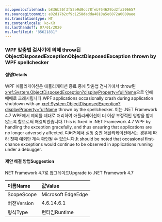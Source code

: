 ```yaml
---
ms.openlocfilehash: b836b26f3f52e9d0cc78feb764629bd2fa306657
ms.sourcegitcommit: e02d17b2cf9c1258dadda4810a5e6072a0089aee
ms.translationtype: HT
ms.contentlocale: ko-KR
ms.lasthandoff: 07/01/2020
ms.locfileid: "85621831"
---
```

### <a name="objectdisposedexception-thrown-by-wpf-spellchecker"></a><span data-ttu-id="4247f-101">WPF 맞춤법 검사기에 의해 throw된 ObjectDisposedException</span><span class="sxs-lookup"><span data-stu-id="4247f-101">ObjectDisposedException thrown by WPF spellchecker</span></span>

#### <a name="details"></a><span data-ttu-id="4247f-102">설명</span><span class="sxs-lookup"><span data-stu-id="4247f-102">Details</span></span>

<span data-ttu-id="4247f-103">WPF 애플리케이션은 애플리케이션 종료 중에 맞춤법 검사기에서 throw된 <xref:System.ObjectDisposedException?displayProperty=fullName>으로 인해 때때로 크래시됩니다.</span><span class="sxs-lookup"><span data-stu-id="4247f-103">WPF applications occasionally crash during application shutdown with an <xref:System.ObjectDisposedException?displayProperty=fullName> thrown by the spellchecker.</span></span> <span data-ttu-id="4247f-104">이는 .NET Framework 4.7 WPF에서 예외를 제대로 처리하여 애플리케이션이 더 이상 부정적인 영향을 받지 않도록 함으로써 해결되었습니다.</span><span class="sxs-lookup"><span data-stu-id="4247f-104">This is fixed in .NET Framework 4.7 WPF by handling the exception gracefully, and thus ensuring that applications are no longer adversely affected.</span></span> <span data-ttu-id="4247f-105">디버거에서 실행 중인 애플리케이션에서는 경우에 따라 첫째 예외만 계속 확인될 수 있습니다.</span><span class="sxs-lookup"><span data-stu-id="4247f-105">It should be noted that occasional first-chance exceptions would continue to be observed in applications running under a debugger.</span></span>

#### <a name="suggestion"></a><span data-ttu-id="4247f-106">제안 해결 방법</span><span class="sxs-lookup"><span data-stu-id="4247f-106">Suggestion</span></span>

<span data-ttu-id="4247f-107">NET Framework 4.7로 업그레이드</span><span class="sxs-lookup"><span data-stu-id="4247f-107">Upgrade to .NET Framework 4.7</span></span>

| <span data-ttu-id="4247f-108">이름</span><span class="sxs-lookup"><span data-stu-id="4247f-108">Name</span></span>    | <span data-ttu-id="4247f-109">값</span><span class="sxs-lookup"><span data-stu-id="4247f-109">Value</span></span>       |
|:--------|:------------|
| <span data-ttu-id="4247f-110">Scope</span><span class="sxs-lookup"><span data-stu-id="4247f-110">Scope</span></span>   |<span data-ttu-id="4247f-111">Microsoft Edge</span><span class="sxs-lookup"><span data-stu-id="4247f-111">Edge</span></span>|
|<span data-ttu-id="4247f-112">버전</span><span class="sxs-lookup"><span data-stu-id="4247f-112">Version</span></span>|<span data-ttu-id="4247f-113">4.6.1</span><span class="sxs-lookup"><span data-stu-id="4247f-113">4.6.1</span></span>|
|<span data-ttu-id="4247f-114">형식</span><span class="sxs-lookup"><span data-stu-id="4247f-114">Type</span></span>|<span data-ttu-id="4247f-115">런타임</span><span class="sxs-lookup"><span data-stu-id="4247f-115">Runtime</span></span>|
